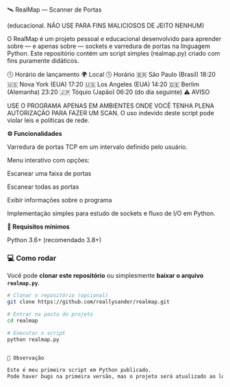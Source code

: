 🛰️ RealMap — Scanner de Portas

(educacional. NÃO USE PARA FINS MALICIOSOS DE JEITO NENHUM)

O RealMap é um projeto pessoal e educacional desenvolvido para aprender sobre — e apenas sobre — sockets e varredura de portas na linguagem Python.
Este repositório contém um script simples (realmap.py) criado com fins puramente didáticos.

🕓 Horário de lançamento
🌍 Local	🕓 Horário
🇧🇷 São Paulo (Brasil)	18:20
🇺🇸 Nova York (EUA)	17:20
🇺🇸 Los Angeles (EUA)	14:20
🇩🇪 Berlim (Alemanha)	23:20
🇯🇵 Tóquio (Japão)	06:20 (do dia seguinte)
⚠️ AVISO

USE O PROGRAMA APENAS EM AMBIENTES ONDE VOCÊ TENHA PLENA AUTORIZAÇÃO PARA FAZER UM SCAN.
O uso indevido deste script pode violar leis e políticas de rede.

**⚙️ Funcionalidades**

Varredura de portas TCP em um intervalo definido pelo usuário.

Menu interativo com opções:

Escanear uma faixa de portas

Escanear todas as portas

Exibir informações sobre o programa

Implementação simples para estudo de sockets e fluxo de I/O em Python.

**🧠 Requisitos mínimos**

Python 3.6+ (recomendado 3.8+)

### 💻 Como rodar

Você pode **clonar este repositório** ou simplesmente **baixar o arquivo `realmap.py`**.

```bash
# Clonar o repositório (opcional)
git clone https://github.com/reallysander/realmap.git

# Entrar na pasta do projeto
cd realmap

# Executar o script
python realmap.py


📜 Observação

Este é meu primeiro script em Python publicado.
Pode haver bugs na primeira versão, mas o projeto será atualizado ao longo do tempo.
